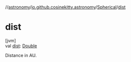 //[astronomy](../../../index.md)/[io.github.cosinekitty.astronomy](../index.md)/[Spherical](index.md)/[dist](dist.md)

# dist

[jvm]\
val [dist](dist.md): [Double](https://kotlinlang.org/api/latest/jvm/stdlib/kotlin/-double/index.html)

Distance in AU.
